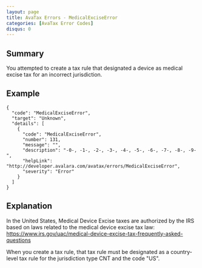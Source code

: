 ```yaml
---
layout: page
title: AvaTax Errors - MedicalExciseError
categories: [AvaTax Error Codes]
disqus: 0
---
```


## Summary

You attempted to create a tax rule that designated a device as medical excise tax for an incorrect jurisdiction.

## Example

    {
      "code": "MedicalExciseError",
      "target": "Unknown",
      "details": [
        {
          "code": "MedicalExciseError",
          "number": 131,
          "message": "",
          "description": "-0-, -1-, -2-, -3-, -4-, -5-, -6-, -7-, -8-, -9-",
          "helpLink": "http://developer.avalara.com/avatax/errors/MedicalExciseError",
          "severity": "Error"
        }
      ]
    }

## Explanation

In the United States, Medical Device Excise taxes are authorized by the IRS based on laws related to the medical device excise tax law: https://www.irs.gov/uac/medical-device-excise-tax-frequently-asked-questions

When you create a tax rule, that tax rule must be designated as a country-level tax rule for the jurisdiction type CNT and the code "US".
